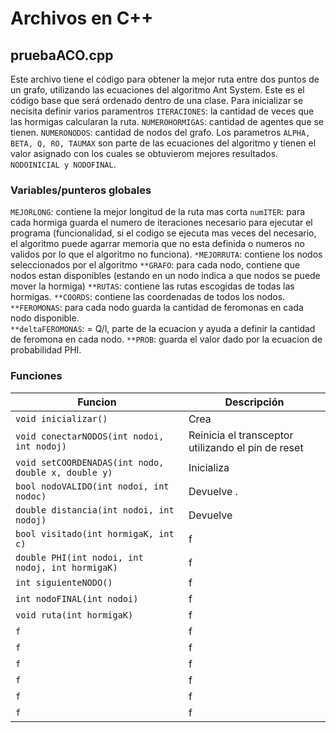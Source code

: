 # Archivos en C++
## pruebaACO.cpp
Este archivo tiene el código para obtener la mejor ruta entre dos puntos de un grafo, utilizando las ecuaciones del algoritmo Ant System. Este es el código base que será ordenado dentro de una clase. Para inicializar se necisita definir varios paramentros `ITERACIONES`: la cantidad de veces que las hormigas calcularan la ruta. `NUMEROHORMIGAS`: cantidad de agentes que se tienen. `NUMERONODOS`: cantidad de nodos del grafo. Los parametros `ALPHA, BETA, Q, RO, TAUMAX` son parte de las ecuaciones del algoritmo y tienen el valor asignado con los cuales se obtuvierom mejores resultados. `NODOINICIAL y NODOFINAL`.
### Variables/punteros globales
`MEJORLONG`: contiene la mejor longitud de la ruta mas corta
`numITER`: para cada hormiga guarda el numero de iteraciones necesario para ejecutar el programa (funcionalidad, si el codigo se ejecuta mas veces del necesario, el algoritmo puede agarrar memoria que no esta definida o numeros no validos por lo que el algoritmo no funciona).
`*MEJORRUTA`: contiene los nodos seleccionados por el algoritmo
`**GRAFO`: para cada nodo, contiene que nodos estan disponibles (estando en un nodo indica a que nodos se puede mover la hormiga)
`**RUTAS`: contiene las rutas escogidas de todas las hormigas.
`**COORDS`: contiene las coordenadas de todos los nodos.
`**FEROMONAS`: para cada nodo guarda la cantidad de feromonas en cada nodo disponible.  
`**deltaFEROMONAS`: = Q/l, parte de la ecuacion y ayuda a definir la cantidad de feromona en cada nodo. 
`**PROB`: guarda el valor dado por la ecuacion de probabilidad PHI.
### Funciones
| Funcion        |Descripción                                                  	|
|----------------|--------------------------------------------------------------|
|`void inicializar()`|Crea              								|
|`void conectarNODOS(int nodoi, int nodoj)`|Reinicia el transceptor utilizando el pin de reset|
|`void setCOORDENADAS(int nodo, double x, double y)`|Inicializa | 
|`bool nodoVALIDO(int nodoi, int nodoc)`|Devuelve .|
|`double distancia(int nodoi, int nodoj)`|Devuelve |
|`bool visitado(int hormigaK, int c)`|f|
|`double PHI(int nodoi, int nodoj, int hormigaK)`|f|
|`int siguienteNODO()`|f|
|`int nodoFINAL(int nodoi)`|f|
|`void ruta(int hormigaK)`|f|
|`f`|f|
|`f`|f|
|`f`|f|
|`f`|f|
|`f`|f|
|`f`|f|
